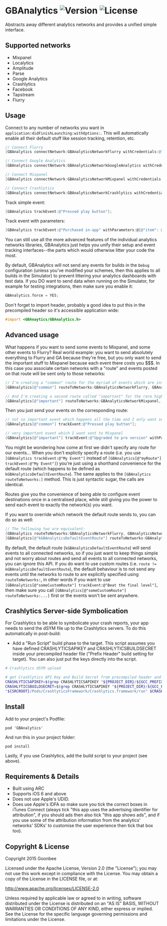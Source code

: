 # GBAnalytics ![Version](https://img.shields.io/cocoapods/v/GBAnalytics.svg?style=flat)&nbsp;![License](https://img.shields.io/badge/license-Apache_2-green.svg?style=flat)

Abstracts away different analytics networks and provides a unified simple interface.

Supported networks
------------

* Mixpanel
* Localytics
* Amplitude
* Parse
* Google Analytics
* Crashlytics
* Facebook
* Tapstream
* Flurry

Usage
------------

Connect to any number of networks you want in `application:didFinishLaunching:withOptions:`. This will automatically enable all their default stuff like session tracking, retention, etc.

```objective-c
// Connect Flurry
[GBAnalytics connectNetwork:GBAnalyticsNetworkFlurry withCredentials:@"FlurryAPIKey"];

// Connect Google Analytics
[GBAnalytics connectNetwork:GBAnalyticsNetworkGoogleAnalytics withCredentials:@"GoogleAnalyticsTrackingID"];

// Connect Mixpanel
[GBAnalytics connectNetwork:GBAnalyticsNetworkMixpanel withCredentials:@"MixpanelToken"];

// Connect Crashlytics
[GBAnalytics connectNetwork:GBAnalyticsNetworkCrashlytics withCredentials:@"CrashlyticsAPIKey"];
```

Track simple event:

```objective-c
[GBAnalytics trackEvent:@"Pressed play button"];
```

Track event with parameters:

```objective-c
[GBAnalytics trackEvent:@"Purchased in-app" withParameters:@{@"item": @"red sword"}];
```

You can still use all the more advanced features of the individual analytics networks libraries, GBAnalytics just helps you unify their setup and event tracking interfaces--the parts which would otherwise litter your code the most.

By default, GBAnalytics will not send any events for builds in the `Debug` configuration (unless you've modified your schemes, then this applies to all builds in the Simulator) to prevent littering your analytics dashboards with test data. If you DO want to send data when running on the Simulator, for example for testing integrations, then make sure you enable it:

```objective-c
GBAnalytics.force = YES;
```

Don't forget to import header, probably a good idea to put this in the precompiled header so it's accessible application wide:

```objective-c
#import <GBAnaytics/GBAnalytics.h>
```

Advanced usage
------------

What happens if you want to send some events to Mixpanel, and some other events to Flurry? Real world example: you want to send absolutely everything to Flurry and GA because they're free, but you only want to send the important stuff to Mixpanel because each event there costs you $$$. In this case you associate certain networks with a "route" and events posted on that route will be sent only to those networks:

```objective-c
// I'm creating a "common" route for the myriad of events which are interesting, but not interesting enough to pay Mixpanel for
[GBAnalytics[@"common"] routeToNetworks:GBAnalyticsNetworkFlurry, GBAnalyticsNetworkGoogleAnalytics, nil];

// And I'm creating a second route called "important" for the rare high-value stuff where I want to say use Mixpanel's people analytics (for instance)
[GBAnalytics[@"important"] routeToNetworks:GBAnalyticsNetworkMixpanel, nil];
```

Then you just send your events on the corresponding route:

```objective-c
// not so important event which happens all the time and I only want sent to Flurry and GA
[GBAnalytics[@"common"] trackEvent:@"Pressed play button"];

// very important event which I want sent to Mixpanel
[GBAnalytics[@"important"] trackEvent:@"Upgraded to pro version" withParameters:@{@"source": @"blue nag screen"}];
```

You might be wondering how come at first we didn't specify any route for our events... When you don't explictly specify a route (i.e. you use `[GBAnalytics trackEvent:@"My Event"]` instead of `[GBAnalytics[@"myRoute"] trackEvent:@"My Event"]`) you're just using a shorthand convenience for the default route (which happens to be defined as `kGBAnalyticsDefaultEventRoute`). The same applies to the `[GBAnalytics routeToNetworks:]` method. This is just syntactic sugar, the calls are identical.

Routes give you the convenience of being able to configure event destinations once in a centralised place, while still giving you the power to send each event to exactly the network(s) you want.

If you want to override which network the default route sends to, you can do so as well:

```objective-c
// The following two are equivalent:
[GBAnalytics routeToNetworks:GBAnalyticsNetworkFlurry, GBAnalyticsNetworkGoogleAnalytics, nil];
[GBAnalytics[@"kGBAnalyticsDefaultEventRoute"] routeToNetworks:GBAnalyticsNetworkFlurry, GBAnalyticsNetworkGoogleAnalytics, nil];
```

By default, the default route (`kGBAnalyticsDefaultEventRoute`) will send events to all connected networks, so if you just want to keep things simple and not worry about routes and send all events to all connected networks, you can ignore this API. If you do want to use custom routes (i.e. `route != kGBAnalyticsDefaultEventRoute`), the default behaviour is to not send any events until the networks to route to are explicitly specified using `routeToNetworks:`, in other words if you want to use `[GBAnalytics[@"someCustomRoute"] trackEvent:@"Beat the final level"]`, then make sure you call `[GBAnalytics[@"someCustomRoute"] routeToNetworks:...]` first or the events won't be sent anywhere.

Crashlytics Server-side Symbolication
------------

For Crashlytics to be able to symbolicate your crash reports, your app needs to send the dSYM file up to the Crashlytics servers. To do this automatically in post-build:

* Add a "Run Script" build phase to the target. This script assumes you have defined CRASHLYTICSAPIKEY and CRASHLYTICSBUILDSECRET inside your precompiled header file ("Prefix Header" build setting for target). You can also just put the keys directly into the script.

```sh
# Crashlytics dSYM upload

# get Crashlytics API Key and Build Secret from precompiled header and call the dSYM uploader with the key
CRASHLYTICSAPIKEY=$(grep CRASHLYTICSAPIKEY "${PROJECT_DIR}/${GCC_PREFIX_HEADER}" | awk '{print $3}' | grep -oEi "[^@^\"]+")
CRASHLYTICSBUILDSECRET=$(grep CRASHLYTICSAPIKEY "${PROJECT_DIR}/${GCC_PREFIX_HEADER}" | awk '{print $3}' | grep -oEi "[^@^\"]+")
"${SRCROOT}/Pods/CrashlyticsFramework/Crashlytics.framework/run" $CRASHLYTICSAPIKEY $CRASHLYTICSBUILDSECRET
```

Install
------------

Add to your project's Podfile:

`pod 'GBAnalytics'`

And run this in your project folder:

`pod install`

Lastly, if you use Crashlytics, add the build script to your project (see above).

Requirements & Details
------------

* Built using ARC
* Supports iOS 6 and above
* Does not use Apple's UDID.
* Does use Apple's IDFA so make sure you tick the correct boxes in iTunes Connect (aleays tick "this app uses the advertising identifier for attribution", if you should ads then also tick "this app shows ads", and if you use some of the attribution information from the analytics' networks' SDKs' to customise the user experience then tick that box too).

Copyright & License
------------

Copyright 2015 Goonbee

Licensed under the Apache License, Version 2.0 (the "License"); you may not use this work except in compliance with the License. You may obtain a copy of the License in the LICENSE file, or at:

http://www.apache.org/licenses/LICENSE-2.0

Unless required by applicable law or agreed to in writing, software distributed under the License is distributed on an "AS IS" BASIS, WITHOUT WARRANTIES OR CONDITIONS OF ANY KIND, either express or implied. See the License for the specific language governing permissions and limitations under the License.

